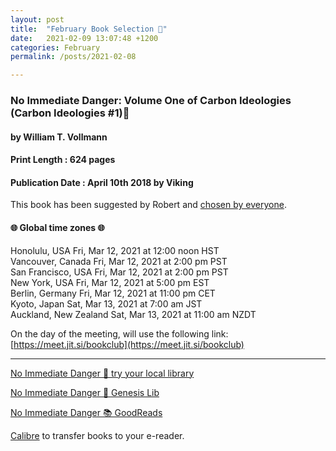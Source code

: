 ```yaml
---
layout: post
title:  "February Book Selection 🔖"
date:   2021-02-09 13:07:48 +1200
categories: February
permalink: /posts/2021-02-08

---
```


### No Immediate Danger: Volume One of Carbon Ideologies (Carbon Ideologies #1)🔖
#### by William T. Vollmann
#### Print Length : 624 pages
#### Publication Date : April 10th 2018 by Viking

This book has been suggested by Robert and [chosen by everyone](https://www.survey-maker.com/resultsQGAWST5K7).


####  🌐 Global time zones 🌐

Honolulu, USA            Fri, Mar 12, 2021 at 12:00 noon HST <br>
Vancouver, Canada        Fri, Mar 12, 2021 at 2:00 pm PST    <br>
San Francisco, USA       Fri, Mar 12, 2021 at 2:00 pm PST    <br>
New York, USA            Fri, Mar 12, 2021 at 5:00 pm EST    <br>
Berlin, Germany          Fri, Mar 12, 2021 at 11:00 pm CET   <br>
Kyoto, Japan             Sat, Mar 13, 2021 at 7:00 am JST    <br>
Auckland, New Zealand    Sat, Mar 13, 2021 at 11:00 am NZDT  <br>


On the day of the meeting, will use the following link:
[https://meet.jit.si/bookclub](https://meet.jit.si/bookclub)

---

[No Immediate Danger 🔗 try your local library](https://www.overdrive.com/search?q=No+Immediate+Danger&f-formatClassification=)

[No Immediate Danger 🔗 Genesis Lib](http://libgen.rs/search.php?req=No+Immediate+Danger&open=0&res=25&view=simple&phrase=1&column=def)

[No Immediate Danger 📚 GoodReads](https://www.penguinrandomhouse.com/books/536240/no-immediate-danger-by-william-t-vollmann/)

[Calibre](https://calibre-ebook.com/) to transfer books to your e-reader.
